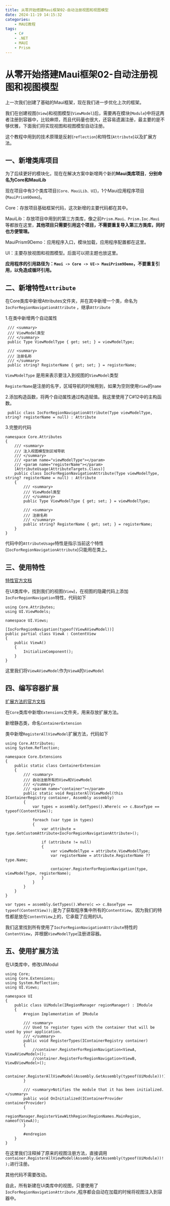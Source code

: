 ```yaml
---
title: 从零开始搭建Maui框架02-自动注册视图和视图模型
date: 2024-11-19 14:15:32
categories:
	- MAUI教程
tags:
	- C#
	- .NET
	- MAUI
	- Prism
---
```

# 从零开始搭建Maui框架02-自动注册视图和视图模型

上一次我们创建了基础的Maui框架，现在我们进一步优化上次的框架。

我们在创建视图(`View`)和视图模型(`ViewModel`)后，需要再在模块(`Module`)中将这两者注册到容器中，比较麻烦，而且代码量也很大，还容易遗漏注册，最主要的是不够优雅，下面我们将实现视图和视图模型自动注册。

这个教程中用到的技术原理是反射(`reflection`)和特性(`Attribute`)以及扩展方法。


## 一、新增类库项目

为了后续更好的模块化，现在在解决方案中新增两个新的**Maui类库项目**，**分别命名为Core和MauiLib**

现在项目中有3个类库项目(`Core、MauiLib、UI`)，1个Maui应用程序项目(`MauiPrism9Demo`)。

Core：存放项目基础框架代码，这次新增的主要代码都在其中。

MauiLib：存放项目中用到的第三方类库，像之前`Prism.Maui、Prism.Ioc.Maui` 等都放在这里，**其他项目只需要引用这个项目，不需要重复导入第三方类库，同时也方便管理。**

MauiPrism9Demo：应用程序入口，模块加载，应用程序配置都在这里。

UI：主要存放视图和视图模型。后面可以把主题也放这里。

**应用程序的引用路径为：`Maui -> Core -> UI-> MauiPrism9Demo`，不要重复引用，以免造成循环引用。**

## 二、新增特性`Attribute`

在Core类库中新增Attributes文件夹，并在其中新增一个类，命名为`IocForRegionNavigationAttribute` ，继承`Attribute`

1.在类中新增两个自动属性

```
 /// <summary>
 /// ViewModel类型
 /// </summary>
 public Type ViewModelType { get; set; } = viewModelType;

 /// <summary>
 /// 注册名称
 /// </summary>
 public string? RegisterName { get; set; } = registerName;
```

`ViewModelType` 是用来表示要注入到视图的`ViewModel`类型

`RegisterName`是注册的名字，区域导航的时候用到，如果为空则使用`View`的`name`

2.添加构造函数，将两个自动属性通过构造赋值。我这里使用了C#12中的主构函数。

```
 public class IocForRegionNavigationAttribute(Type viewModelType, string? registerName = null) : Attribute
```

3.完整的代码

```
namespace Core.Attributes
{
    /// <summary>
    /// 注入视图模型到区域导航
    /// </summary>
    /// <param name="viewModelType"></param>
    /// <param name="registerName"></param>
    [AttributeUsage(AttributeTargets.Class)]
    public class IocForRegionNavigationAttribute(Type viewModelType, string? registerName = null) : Attribute
    {
        /// <summary>
        /// ViewModel类型
        /// </summary>
        public Type ViewModelType { get; set; } = viewModelType;

        /// <summary>
        /// 注册名称
        /// </summary>
        public string? RegisterName { get; set; } = registerName;
    }
}
```

代码中的`AttributeUsage`特性是指示当前这个特性(`IocForRegionNavigationAttribute`)只能用在类上。

## 三、使用特性

[特性官方文档](https://learn.microsoft.com/zh-cn/dotnet/csharp/advanced-topics/reflection-and-attributes/)

在UI类库中，找到我们的视图(`View`)，在视图的隐藏代码上添加`IocForRegionNavigation`特性，代码如下

```
using Core.Attributes;
using UI.ViewModels;

namespace UI.Views;

[IocForRegionNavigation(typeof(ViewAViewModel))]
public partial class ViewA : ContentView
{
    public ViewA()
    {
        InitializeComponent();
    }
}
```

这里我们将`ViewAViewModel`作为`ViewA`的`ViewModel`

## 四、编写容器扩展

[扩展方法的官方文档](https://learn.microsoft.com/zh-cn/dotnet/csharp/programming-guide/classes-and-structs/extension-methods)

在`Core`类库中新增`Extensions`文件夹，用来存放扩展方法。

新增静态类，命名`ContainerExtension`

类中新增`RegisterAllViewModel`扩展方法，代码如下

```
using Core.Attributes;
using System.Reflection;

namespace Core.Extensions
{
    public static class ContainerExtension
    {
        /// <summary>
        /// 自动注册所有的View和ViewModel
        /// </summary>
        /// <param name="container"></param>
        public static void RegisterAllViewModel(this IContainerRegistry container, Assembly assembly)
        {
            var types = assembly.GetTypes().Where(c => c.BaseType == typeof(ContentView));

            foreach (var type in types)
            {
                var attribute = type.GetCustomAttribute<IocForRegionNavigationAttribute>();

                if (attribute != null)
                {
                    var viewModelType = attribute.ViewModelType;
                    var registerName = attribute.RegisterName ?? type.Name;

                    container.RegisterForRegionNavigation(type, viewModelType, registerName);
                }
            }
        }
    }
}
```

`var types = assembly.GetTypes().Where(c => c.BaseType == typeof(ContentView));`是为了获取程序集中所有的`ContentView`，因为我们的特性都是放在`ContentView`上的，它承载了应用的UI。

我们这里找到所有使用了`IocForRegionNavigationAttribute`特性的`ContentView`，并根据`ViewModelType`注册进容器。

## 五、使用扩展方法

在UI类库中，修改UIModul

```
using Core;
using Core.Extensions;
using System.Reflection;
using UI.Views;

namespace UI
{
    public class UiModule(IRegionManager regionManager) : IModule
    {
        #region Implementation of IModule

        /// <summary>
        /// Used to register types with the container that will be used by your application.
        /// </summary>
        public void RegisterTypes(IContainerRegistry container)
        {
            //container.RegisterForRegionNavigation<ViewA, ViewAViewModel>();
            //container.RegisterForRegionNavigation<ViewB, ViewBViewModel>();

            container.RegisterAllViewModel(Assembly.GetAssembly(typeof(UiModule))!);
        }

        /// <summary>Notifies the module that it has been initialized.</summary>
        public void OnInitialized(IContainerProvider containerProvider)
        {
            regionManager.RegisterViewWithRegion(RegionNames.MainRegion, nameof(ViewA));
        }

        #endregion
    }
}
```

在这里我们注释掉了原来的视图注册方法，直接调用`container.RegisterAllViewModel(Assembly.GetAssembly(typeof(UiModule))!);`进行注册。

其他代码不需要改动。

自此，所有新建在Ui类库中的视图，只要使用了`IocForRegionNavigationAttribute` ,程序都会自动在加载的时候将视图注入到容器中。
